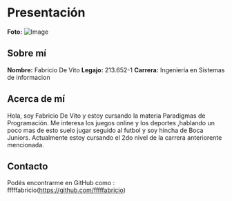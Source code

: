 # Presentación
**Foto:** ![Image](https://github.com/user-attachments/assets/41855228-14bb-4f1a-b3fb-ec88d81783ca)
## Sobre mí
**Nombre:**  Fabricio De Vito 
**Legajo:** 213.652-1
**Carrera:** Ingeniería en Sistemas de informacion
 


## Acerca de mí
Hola, soy Fabricio De Vito y estoy cursando la materia Paradigmas de Programación. Me interesa los juegos online y los deportes ,hablando un poco mas de esto suelo jugar seguido al futbol y soy hincha de Boca Juniors.
Actualmente estoy cursando el 2do nivel de la carrera anteriorente mencionada.

## Contacto
Podés encontrarme en GitHub como : fffffabricio(https://github.com/fffffabricio)  
